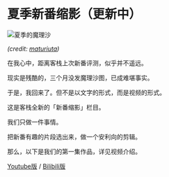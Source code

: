 
夏季新番缩影（更新中）
==================

![夏季的魔理沙](https://bitinn.net/wp-images/blogimage/2016/07/summer-marisa.jpg)

*(credit: [maturiuta](https://twitter.com/maturiuta/status/616987969170214912))*

在我心中，距离客栈上次新番评测，似乎并不遥远。

现实是残酷的，三个月没发魔理沙图，已成难堪事实。

于是，我回来了。但不是以文字的形式，而是视频的形式。

这是客栈全新的「新番缩影」栏目。

我们只做一件事情。

把新番有趣的片段选出来，做一个安利向的剪辑。

那么，以下是我们的第一集作品，详见视频介绍。

[Youtube版](https://www.youtube.com/watch?v=7FopIzni_aY&feature=youtu.be) / [Bilibili版](http://www.bilibili.com/video/av5365195/)
